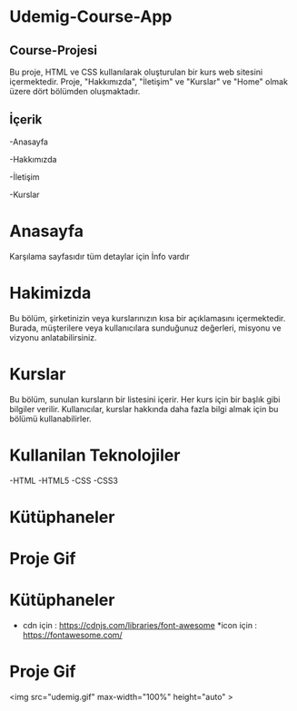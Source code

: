 <h1>Udemig-Course-App</h1>

<h2>Course-Projesi</h2>

Bu proje, HTML ve CSS kullanılarak oluşturulan bir kurs web sitesini içermektedir. Proje, "Hakkımızda", "İletişim" ve "Kurslar" ve "Home" olmak üzere dört bölümden oluşmaktadır.

<h2>İçerik</h2>

-Anasayfa

-Hakkımızda

-İletişim

-Kurslar

<h1>Anasayfa</h1>

Karşılama sayfasıdır tüm detaylar için İnfo vardır

<h1>Hakimizda</h1>

Bu bölüm, şirketinizin veya kurslarınızın kısa bir açıklamasını içermektedir. Burada, müşterilere veya kullanıcılara sunduğunuz değerleri, misyonu ve vizyonu anlatabilirsiniz.

<h1>Kurslar</h1>

Bu bölüm, sunulan kursların bir listesini içerir. Her kurs için bir başlık gibi bilgiler verilir. Kullanıcılar, kurslar hakkında daha fazla bilgi almak için bu bölümü kullanabilirler.

<h1>Kullanilan Teknolojiler</h1>

-HTML
-HTML5
-CSS
-CSS3

<h1>Kütüphaneler</h1>

<h1>Proje Gif</h1>


<H1> Kütüphaneler</H1>

* cdn için : https://cdnjs.com/libraries/font-awesome
*icon için : https://fontawesome.com/



<h1>Proje Gif</h1>

<img src="udemig.gif" max-width="100%" height="auto" >